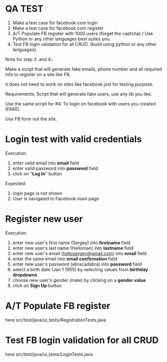 # QA TEST
1. Make a test case for facebook.com login
2. Make a test case for facebook.com register
3. A/T Populate FB register with 1000 users (forget the captcha) / Use Python or any other languages best suites you
4. Test FB login validation for all CRUD. (build using python or any other languages).

Note for step 3. and 4.:

Make a script that will generate fake emails, phone number and all required info to register on a site like FB.

It does not need to work on sites like facebook just for testing purpose.



Requirements: Script that will generate fake users, use any lib you like.

Use the same script for #4. To login on facebook with users you created (FAKE).

Use FB form not the site.

# Login test with valid credentials
Execution: 
1. enter valid email into **email** field
2. enter valid password into **password** field
3. click on "**Log In**" button

Expected:
1. login page is not shown
2. User is navigated to Facebook main page


# Register new user
Execution:
1. enter new user's first name (Sergey) into **firstname** field
2. enter new user's last name (Helloman) into **lastname** field
3. enter new user's email (hellosergey@gmail.com) into **email** field
4. enter the same email into **email confirmation** field
5. enter new user's password (abracadabra) into **password** field
6. select a birth date (Jan 1 1955) by selecting values from **birthday dropdowns**
7. choose new user's gender (male) by clicking on a **gender value**
8. click on **Sign Up** button

# A/T Populate FB register 
here src/test/java/ui_tests/RegistrationTests.java
# Test FB login validation for all CRUD
here src/test/java/ui_tests/LoginTests.java



 